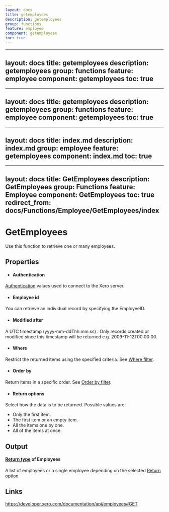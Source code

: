 ```yaml
---
layout: docs
title: getemployees
description: getemployees
group: functions
feature: employee
component: getemployees
toc: true
---
```

---
layout: docs
title: getemployees
description: getemployees
group: functions
feature: employee
component: getemployees
toc: true
---
---
layout: docs
title: getemployees
description: getemployees
group: functions
feature: employee
component: getemployees
toc: true
---
---
layout: docs
title: index.md
description: index.md
group: employee
feature: getemployees
component: index.md
toc: true
---
---
layout: docs
title: GetEmployees
description: GetEmployees
group: Functions
feature: Employee
component: GetEmployees
toc: true
redirect_from: docs/Functions/Employee/GetEmployees/index
---
GetEmployees
============

Use this function to retrieve one or many employees.

Properties
----------

- #### Authentication
[Authentication](../../../Common/Authentication/Index.md) values used to connect to the Xero server.
- #### Employee id
You can retrieve an individual record by specifying the EmployeeID.
- #### Modified after
A UTC timestamp (yyyy-mm-ddThh:mm:ss) . Only records created or modified since this timestamp will be returned e.g. 2009-11-12T00:00:00.
- #### Where
Restrict the returned items using the specified criteria. See [Where filter](../../../Common/Filters/Where/Index.md).
- #### Order by
Return items in a specific order. See [Order by filter](../../../Common/Filters/OrderBy/Index.md).
- #### Return options
Select how the data is to be returned. Possible values are:
  * Only the first item.
  * The first item or an empty item. 
  * All the items one by one.
  * All of the items at once.


Output
-----
#### [Return type](#return-options) of Employees
A list of employees or a single employee depending on the selected [Return option](#return-options).

Links
-----

https://developer.xero.com/documentation/api/employees#GET
